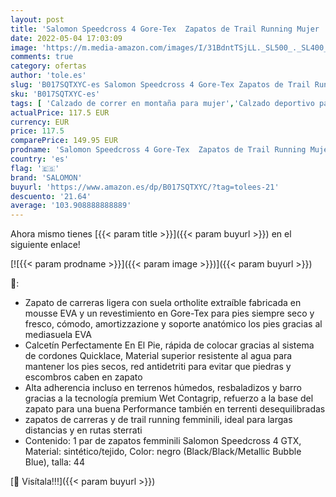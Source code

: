 ```yaml
---
layout: post
title: 'Salomon Speedcross 4 Gore-Tex  Zapatos de Trail Running Mujer  Black/Black/Metallic Bubble Blue  36 2/3 EU'
date: 2022-05-04 17:03:09
image: 'https://m.media-amazon.com/images/I/31BdntTSjLL._SL500_._SL400_.jpg'
comments: true
category: ofertas
author: 'tole.es'
slug: 'B017SQTXYC-es Salomon Speedcross 4 Gore-Tex Zapatos de Trail Running...'
sku: 'B017SQTXYC-es'
tags: [ 'Calzado de correr en montaña para mujer','Calzado deportivo para mujer','Calzados de running para mujer','Zapatillas y calzado deportivo para mujer','Zapatos','Zapatos para mujer','Zapatos y complementos','salomon','zapatos','🇪🇸', ]
actualPrice: 117.5 EUR
currency: EUR
price: 117.5
comparePrice: 149.95 EUR
prodname: 'Salomon Speedcross 4 Gore-Tex  Zapatos de Trail Running Mujer  Black/Black/Metallic Bubble Blue  36 2/3 EU'
country: 'es'
flag: '🇪🇸'
brand: 'SALOMON'
buyurl: 'https://www.amazon.es/dp/B017SQTXYC/?tag=tolees-21'
descuento: '21.64'
average: '103.908888888889'
---
```


Ahora mismo tienes [{{< param title >}}]({{< param buyurl >}}) en el siguiente enlace!

[![{{< param prodname >}}]({{< param image >}})]({{< param buyurl >}})

🔎:

- Zapato de carreras ligera con suela ortholite extraíble fabricada en mousse EVA y un revestimiento en Gore-Tex para pies siempre seco y fresco, cómodo, amortizzazione y soporte anatómico los pies gracias al mediasuela EVA
- Calcetín Perfectamente En El Pie, rápida de colocar gracias al sistema de cordones Quicklace, Material superior resistente al agua para mantener los pies secos, red antidetriti para evitar que piedras y escombros caben en zapato
- Alta adherencia incluso en terrenos húmedos, resbaladizos y barro gracias a la tecnología premium Wet Contagrip, refuerzo a la base del zapato para una buena Performance también en terrenti desequilibradas
- zapatos de carreras y de trail running femminili, ideal para largas distancias y en rutas sterrati
- Contenido: 1 par de zapatos femminili Salomon Speedcross 4 GTX, Material: sintético/tejido, Color: negro (Black/Black/Metallic Bubble Blue), talla: 44

[🛒 Visítala!!!]({{< param buyurl >}})

